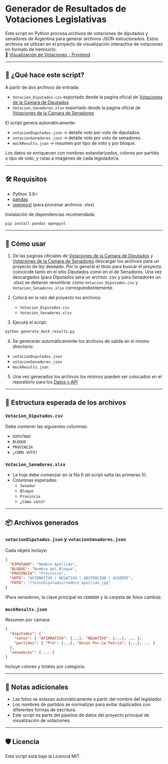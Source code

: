 
# Generador de Resultados de Votaciones Legislativas

Este script en Python procesa archivos de votaciones de diputados y senadores de Argentina para generar archivos JSON estructurados. Estos archivos se utilizan en el proyecto de visualización interactiva de votaciones en formato de hemiciclo:  
🔗 [Visualización de Votaciones - Frontend](https://github.com/DiFioreSantiago/voting-hemicycle-widget)

---

## 🧩 ¿Qué hace este script?

A partir de dos archivos de entrada:

- `Votacion_Diputados.csv` exportado desde la pagina oficial de [Votaciones de la Camara de Diputados](https://votaciones.hcdn.gob.ar/)
- `Votacion_Senadores.xlsx` exportado desde la pagina oficial de [Votaciones de la Camara de Senadores](https://www.senado.gob.ar/votaciones/actas)

El script genera automáticamente:

- `votacionDiputados.json` → detalle voto por voto de diputados.
- `votacionSenadores.json` → detalle voto por voto de senadores.
- `mockResults.json` → resumen por tipo de voto y por bloque.

Los datos se enriquecen con nombres estandarizados, colores por partido o tipo de voto, y rutas a imágenes de cada legislador/a.

---

## 🛠️ Requisitos

- Python 3.8+
- [pandas](https://pandas.pydata.org/)
- [openpyxl](https://openpyxl.readthedocs.io/en/stable/) (para procesar archivos .xlsx)

Instalación de dependencias recomendada:

```bash
pip install pandas openpyxl
```

---

## 🚀 Cómo usar

1. De las paginas oficiales de [Votaciones de la Camara de Diputados](https://votaciones.hcdn.gob.ar/) y [Votaciones de la Camara de Senadores](https://www.senado.gob.ar/votaciones/actas) descargar los archivos para un proyecto de ley deseado. Por lo general el titulo para buscar el proyecto coincicide tanto en el sitio Diputados como en el de Senadores. Una vez descargados (para Diputados sera un archivo .csv y para Senadores un .xlsx) se deberan renombrar como `Votacion_Diputados.csv` y `Votacion_Senadores.xlsx` correspondientemente.

2. Colocá en la raíz del proyecto los archivos:

   - `Votacion_Diputados.csv`
   - `Votacion_Senadores.xlsx`

3. Ejecutá el script:

```bash
python generate_mock_results.py
```

4. Se generarán automáticamente los archivos de salida en el mismo directorio:

- `votacionDiputados.json`
- `votacionSenadores.json`
- `mockResults.json`

5. Una vez generados los archivos los mismos pueden ser colocados en el repositorio para los [Datos y API](https://github.com/DiFioreSantiago/api-hemicycle-widget)

---

## 📁 Estructura esperada de los archivos

### `Votacion_Diputados.csv`

Debe contener las siguientes columnas:

- `DIPUTADO`
- `BLOQUE`
- `PROVINCIA`
- `¿CÓMO VOTÓ?`

### `Votacion_Senadores.xlsx`

- La hoja debe comenzar en la fila 6 (el script salta las primeras 5).
- Columnas esperadas:
  - `Senador`
  - `Bloque`
  - `Provincia`
  - `¿Cómo votó?`

---

## 📦 Archivos generados

### `votacionDiputados.json` y `votacionSenadores.json`

Cada objeto incluye:

```json
{
  "DIPUTADO": "Nombre Apellido",
  "BLOQUE": "Nombre del Bloque",
  "PROVINCIA": "Provincia",
  "VOTO": "AFIRMATIVO | NEGATIVO | ABSTENCION | AUSENTE",
  "FOTO": "/fotosDiputados/nombre_apellido.jpg"
}
```

(Para senadores, la clave principal es `SENADOR` y la carpeta de fotos cambia).

### `mockResults.json`

Resumen por cámara:

```json
{
  "diputados": {
    "votos": { "AFIRMATIVO": {...}, "NEGATIVO": {...}, ... },
    "partidos": { "Pro": {...}, "Union Por La Patria": {...}, ... }
  },
  "senadores": { ... }
}
```

Incluye colores y totales por categoría.

---

## 📎 Notas adicionales

- Las fotos se enlazan automáticamente a partir del nombre del legislador.
- Los nombres de partidos se normalizan para evitar duplicados con diferentes formas de escritura.
- Este script es parte del pipeline de datos del proyecto principal de visualización de votaciones.

---

## 🛡️ Licencia

Este script está bajo la Licencia MIT.
